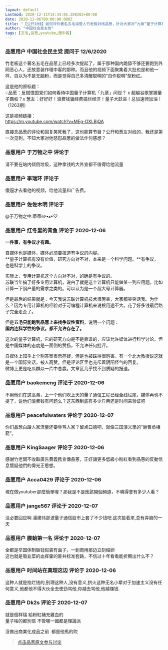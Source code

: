```yaml
---
layout: default
Lastmod: 2020-12-11T14:34:05.288202+00:00
date: 2020-12-06T00:00:00.000Z
title: "【公开对线】如何评价著名五毛油管人竹老板对线品葱，针对大家对“九章”量子计算机的评价进行狂怼？"
author: "中国社会民主党"
tags: [五毛,品葱,youtube,理中客]
---
```



### 品葱用户 **中国社会民主党** 提问于 12/6/2020
    
竹老板这个著名五毛在品葱上已经多次提起了，属于那种国内跪舔不够还要跑到外网恶心人，还故意装作理中客的那种。而且他的视频下面聚集着大批也是和他一样，自以为不是无脑粉，而是觉得自己多清醒聪明的“自作聪明”型粉红。  
  
这是他的原标题：  
💡品葱：反贼恨国党们如何看待中国量子计算机「九章」问世？ x 超越谷歌掌握量子霸权？x 葱友：好好好！浪费钱骗经费搞烂经济！量子大跃进！总加速师加油！（1263期）  
  
这是视频链接：  
https://m.youtube.com/watch?v=MEg-OXLBjQA  
  
直接念品葱的评论和回复笑死我了，这也能算节目？公开和葱友对线的，我还是第一次见到，不知大家对他怒怼品葱的做法作何感想？
    
                

### 品葱用户 **于万物之中** 评论于 
        
请不要在站内倾倒垃圾，这种拿钱的大外宣都不值得给他流量
        
                

### 品葱用户 **李瑞环** 评论于 
        
傻逼才去看他的视频，给他流量和广告费。
        
                

### 品葱用户 **佐佐木明** 评论于 
        
@于万物之中:蒂蒂ฅ۶•ﻌ•♡
        
                

### 品葱用户 **红冬里的青鱼** 评论于 2020-12-06
        
**一件事，有争议才有趣。**  
  
自媒体也是媒体，媒体必须要报道有争议的内容。  
**量子计算机有没有价值，研究方向对不对，本来是一个科学问题。**有争议，也是科学上的争议。  
  
实际上，专用计算机这个方向对不对，的确是有争议的。  
苏联当年搞了好多专用计算机，说白了就是这个计算机只能做某一到应用题。比如计算一下钢产量的需求之类的。可以认为是一个超大号计算器。  
  
但是最后的结果就是：今天我说苏联计算机技术很厉害，大家都笑笑话我。为什么？因为专用计算机的经验对于可编程计算机来说根用途不大。花了好多钱最后路子完全走歪了。  
  
但是**五毛只能跑到品葱上来找争议性资料**，说明一个问题：  
**国内连科学性的争议，都不允许存在了。**  
  
这次的量子计算机，它的研究方向是不是靠谱的，应该允许媒体进行科学讨论。但是中国媒体的态度是一面倒的赞扬，不允许任何批评。  
  
自媒体上知乎上个别答案表示存疑，但是也被踩得很厉害。有一个北大教授说这就是一个国际笑话，被人高赞，但是评论区里也充斥着阴阳怪气的回复。  
微博上更是吃瓜群众一片中总赢。文章区几乎找不到质疑的报道。
        
                

### 品葱用户 **baokemeng** 评论于 2020-12-06
        
不用他们在这高潮，上一个他们吹上天的量子通信工程已经全线烂尾，媒体再也不提了，说他们浪费钱有问题么？这东西到底有多少斤两还是时间来验证吧
        
                

### 品葱用户 **peacefulwaters** 评论于 2020-12-07
        
你们品葱白蹭人家流量还要辱骂人家？留点口德吧，就像三国演义里的“谢曹丞相箭”。
        
                

### 品葱用户 **KingSaager** 评论于 2020-12-06
        
感謝竹老闆不收取廣告費義務宣傳品蔥，正好讓更多低級小粉紅看到品蔥的反動信息懷疑他們的偉光正思想。
        
                

### 品葱用户 **Acca0429** 评论于 2020-12-06
        
現在做youtuber那麼簡單喔？那我是不是應該開個頻道，不曉得會有多少人看？
        
                

### 品葱用户 **jange567** 评论于 2020-12-07
        
没必要回应啊.潘建伟那波量子通信股市上套了不少钱吧.这次接着来,总有弄崩的一天
        
                

### 品葱用户 **膜蛤第一名** 评论于 2020-12-07
        
全都是举国体制砸钱假装有面子，一到商用那边立刻缩卵  
这也就是吸韭菜的血挥霍的匪共标准套路，不信过十年看看能折腾出什么不？
        
                

### 品葱用户 **时间站在真理这边** 评论于 2020-12-06
        
这种人就是掐烂钱的,别理这种人,没有意义,拱火这种无名小辈对于加速主义没有任何意义,他都他不得大伙全去使劲骂他,你越去骂他,他越赚钱.
        
                

### 品葱用户 **Dk2s** 评论于 2020-12-07
        
就是個祥瑞 給粉紅補充雞血的  
量子啥的都別信 不管哪一國都是理論派  
  
沒做出商業化成品之前  都是他馬的吹
        
                





> [点击品葱原文参与讨论](https://pincong.rocks/question/34301)

